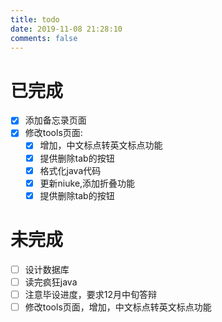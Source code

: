 ```yaml
---
title: todo
date: 2019-11-08 21:28:10
comments: false
---
```

# 已完成
- [x] 添加备忘录页面
- [x] 修改tools页面:
    - [x] 增加，中文标点转英文标点功能
    - [x] 提供删除tab的按钮
    - [x] 格式化java代码
    - [x] 更新niuke,添加折叠功能
    - [x] 提供删除tab的按钮

# 未完成
- [ ] 设计数据库
- [ ] 读完疯狂java
- [ ] 注意毕设进度，要求12月中旬答辩
- [ ] 修改tools页面，增加，中文标点转英文标点功能

